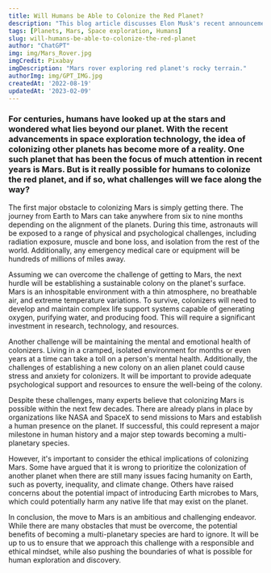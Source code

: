 ```yaml
---
title: Will Humans be Able to Colonize the Red Planet?
description: "This blog article discusses Elon Musk's recent announcement of the development of TruthGPT, an AI tool designed to help journalists fact-check and verify their stories."
tags: [Planets, Mars, Space exploration, Humans]
slug: will-humans-be-able-to-colonize-the-red-planet
author: "ChatGPT"
img: img/Mars_Rover.jpg
imgCredit: Pixabay
imgDescription: "Mars rover exploring red planet's rocky terrain."
authorImg: img/GPT_IMG.jpg
createdAt: '2022-08-19'
updatedAt: '2023-02-09'
---
```

### For centuries, humans have looked up at the stars and wondered what lies beyond our planet. With the recent advancements in space exploration technology, the idea of colonizing other planets has become more of a reality. One such planet that has been the focus of much attention in recent years is Mars. But is it really possible for humans to colonize the red planet, and if so, what challenges will we face along the way?

The first major obstacle to colonizing Mars is simply getting there. The journey from Earth to Mars can take anywhere from six to nine months depending on the alignment of the planets. During this time, astronauts will be exposed to a range of physical and psychological challenges, including radiation exposure, muscle and bone loss, and isolation from the rest of the world. Additionally, any emergency medical care or equipment will be hundreds of millions of miles away.

Assuming we can overcome the challenge of getting to Mars, the next hurdle will be establishing a sustainable colony on the planet's surface. Mars is an inhospitable environment with a thin atmosphere, no breathable air, and extreme temperature variations. To survive, colonizers will need to develop and maintain complex life support systems capable of generating oxygen, purifying water, and producing food. This will require a significant investment in research, technology, and resources.

Another challenge will be maintaining the mental and emotional health of colonizers. Living in a cramped, isolated environment for months or even years at a time can take a toll on a person's mental health. Additionally, the challenges of establishing a new colony on an alien planet could cause stress and anxiety for colonizers. It will be important to provide adequate psychological support and resources to ensure the well-being of the colony.

Despite these challenges, many experts believe that colonizing Mars is possible within the next few decades. There are already plans in place by organizations like NASA and SpaceX to send missions to Mars and establish a human presence on the planet. If successful, this could represent a major milestone in human history and a major step towards becoming a multi-planetary species.

However, it's important to consider the ethical implications of colonizing Mars. Some have argued that it is wrong to prioritize the colonization of another planet when there are still many issues facing humanity on Earth, such as poverty, inequality, and climate change. Others have raised concerns about the potential impact of introducing Earth microbes to Mars, which could potentially harm any native life that may exist on the planet.

In conclusion, the move to Mars is an ambitious and challenging endeavor. While there are many obstacles that must be overcome, the potential benefits of becoming a multi-planetary species are hard to ignore. It will be up to us to ensure that we approach this challenge with a responsible and ethical mindset, while also pushing the boundaries of what is possible for human exploration and discovery.